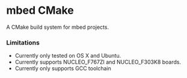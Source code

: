 # mbed CMake

A CMake build system for mbed projects. 

### Limitations
* Currently only tested on OS X and Ubuntu.
* Currently supports NUCLEO_F767ZI and NUCLEO_F303K8 boards.
* Currently only supports GCC toolchain

